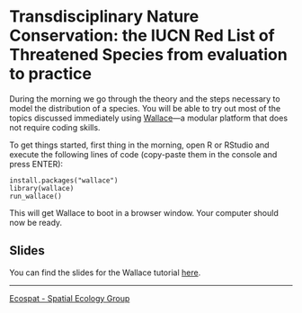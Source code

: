 # Transdisciplinary Nature Conservation: the IUCN Red List of Threatened Species from evaluation to practice

During the morning we go through the theory and the steps necessary to model the distribution of a species. You will be able to try out most of the topics discussed immediately using [Wallace](https://wallaceecomod.github.io)—a modular platform that does not require coding skills.

To get things started, first thing in the morning, open R or RStudio and execute the following lines of code (copy-paste them in the console and press ENTER):

```
install.packages("wallace")
library(wallace)
run_wallace()
```

This will get Wallace to boot in a browser window. Your computer should now be ready.

## Slides

You can find the slides for the Wallace tutorial [here](https://docs.google.com/presentation/d/1ky_UpGmxQNnliMhA5fXP3zr5JMjpmi_S/edit?usp=share_link&ouid=114622145389882431742&rtpof=true&sd=true).

---
[Ecospat - Spatial Ecology Group](https://www.unil.ch/ecospat/en/home.html)